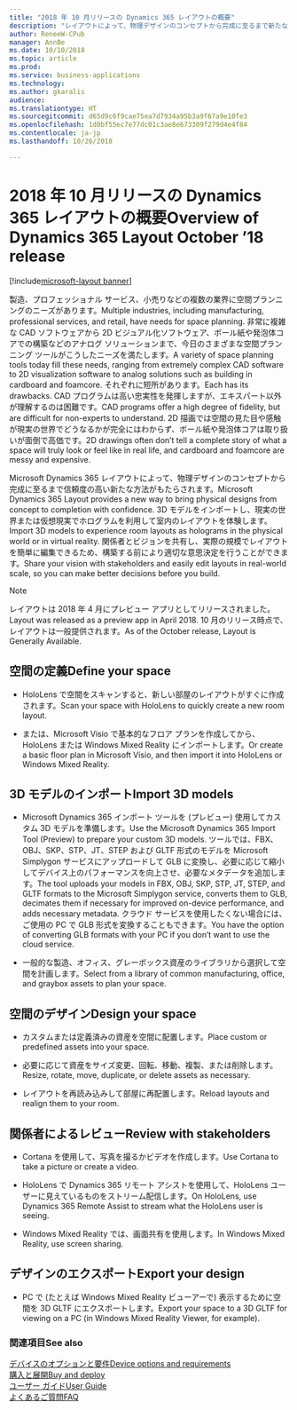 ```yaml
---
title: "2018 年 10 月リリースの Dynamics 365 レイアウトの概要"
description: "レイアウトによって、物理デザインのコンセプトから完成に至るまで新たな方法がもたらされます。"
author: ReneeW-CPub
manager: AnnBe
ms.date: 10/10/2018
ms.topic: article
ms.prod: 
ms.service: business-applications
ms.technology: 
ms.author: gkaralis
audience: 
ms.translationtype: HT
ms.sourcegitcommit: d65d9c6f9cae75ea7d7934a95b3a9f67a9e10fe3
ms.openlocfilehash: 1d0bf55ec7e77dc01c3ae8e673309f279d4e4f84
ms.contentlocale: ja-jp
ms.lasthandoff: 10/26/2018

---
```


# <a name="overview-of-dynamics-365-layout-october-18-release"></a><span data-ttu-id="32593-103">2018 年 10 月リリースの Dynamics 365 レイアウトの概要</span><span class="sxs-lookup"><span data-stu-id="32593-103">Overview of Dynamics 365 Layout October ’18 release</span></span>

[!include[microsoft-layout banner](../includes/microsoft-layout.md)]

<span data-ttu-id="32593-104">製造、プロフェッショナル サービス、小売りなどの複数の業界に空間プランニングのニーズがあります。</span><span class="sxs-lookup"><span data-stu-id="32593-104">Multiple industries, including manufacturing, professional services, and retail, have needs for space planning.</span></span> <span data-ttu-id="32593-105">非常に複雑な CAD ソフトウェアから 2D ビジュアル化ソフトウェア、ボール紙や発泡体コアでの構築などのアナログ ソリューションまで、今日のさまざまな空間プランニング ツールがこうしたニーズを満たします。</span><span class="sxs-lookup"><span data-stu-id="32593-105">A variety of space planning tools today fill these needs, ranging from extremely complex CAD software to 2D visualization software to analog solutions such as building in cardboard and foamcore.</span></span> <span data-ttu-id="32593-106">それぞれに短所があります。</span><span class="sxs-lookup"><span data-stu-id="32593-106">Each has its drawbacks.</span></span> <span data-ttu-id="32593-107">CAD プログラムは高い忠実性を発揮しますが、エキスパート以外が理解するのは困難です。</span><span class="sxs-lookup"><span data-stu-id="32593-107">CAD programs offer a high degree of fidelity, but are difficult for non-experts to understand.</span></span> <span data-ttu-id="32593-108">2D 描画では空間の見た目や感触が現実の世界でどうなるかが完全にはわからず、ボール紙や発泡体コアは取り扱いが面倒で高価です。</span><span class="sxs-lookup"><span data-stu-id="32593-108">2D drawings often don’t tell a complete story of what a space will truly look or feel like in real life, and cardboard and foamcore are messy and expensive.</span></span>

<span data-ttu-id="32593-109">Microsoft Dynamics 365 レイアウトによって、物理デザインのコンセプトから完成に至るまで信頼度の高い新たな方法がもたらされます。</span><span class="sxs-lookup"><span data-stu-id="32593-109">Microsoft Dynamics 365 Layout provides a new way to bring physical designs from concept to completion with confidence.</span></span> <span data-ttu-id="32593-110">3D モデルをインポートし、現実の世界または仮想現実でホログラムを利用して室内のレイアウトを体験します。</span><span class="sxs-lookup"><span data-stu-id="32593-110">Import 3D models to experience room layouts as holograms in the physical world or in virtual reality.</span></span> <span data-ttu-id="32593-111">関係者とビジョンを共有し、実際の規模でレイアウトを簡単に編集できるため、構築する前により適切な意思決定を行うことができます。</span><span class="sxs-lookup"><span data-stu-id="32593-111">Share your vision with stakeholders and easily edit layouts in real-world scale, so you can make better decisions before you build.</span></span>

> [!NOTE]
> <span data-ttu-id="32593-112">レイアウトは 2018 年 4 月にプレビュー アプリとしてリリースされました。</span><span class="sxs-lookup"><span data-stu-id="32593-112">Layout was released as a preview app in April 2018.</span></span> <span data-ttu-id="32593-113">10 月のリリース時点で、レイアウトは一般提供されます。</span><span class="sxs-lookup"><span data-stu-id="32593-113">As of the October release, Layout is Generally Available.</span></span>

## <a name="define-your-space"></a><span data-ttu-id="32593-114">空間の定義</span><span class="sxs-lookup"><span data-stu-id="32593-114">Define your space</span></span>

-   <span data-ttu-id="32593-115">HoloLens で空間をスキャンすると、新しい部屋のレイアウトがすぐに作成されます。</span><span class="sxs-lookup"><span data-stu-id="32593-115">Scan your space with HoloLens to quickly create a new room layout.</span></span>

-   <span data-ttu-id="32593-116">または、Microsoft Visio で基本的なフロア プランを作成してから、HoloLens または Windows Mixed Reality にインポートします。</span><span class="sxs-lookup"><span data-stu-id="32593-116">Or create a basic floor plan in Microsoft Visio, and then import it into HoloLens or Windows Mixed Reality.</span></span>

## <a name="import-3d-models"></a><span data-ttu-id="32593-117">3D モデルのインポート</span><span class="sxs-lookup"><span data-stu-id="32593-117">Import 3D models</span></span>

-   <span data-ttu-id="32593-118">Microsoft Dynamics 365 インポート ツールを (プレビュー) 使用してカスタム 3D モデルを準備します。</span><span class="sxs-lookup"><span data-stu-id="32593-118">Use the Microsoft Dynamics 365 Import Tool (Preview) to prepare your custom 3D models.</span></span> <span data-ttu-id="32593-119">ツールでは、FBX、OBJ、SKP、STP、JT、STEP および GLTF 形式のモデルを Microsoft Simplygon サービスにアップロードして GLB に変換し、必要に応じて縮小してデバイス上のパフォーマンスを向上させ、必要なメタデータを追加します。</span><span class="sxs-lookup"><span data-stu-id="32593-119">The tool uploads your models in FBX, OBJ, SKP, STP, JT, STEP, and GLTF formats to the Microsoft Simplygon service, converts them to GLB, decimates them if necessary for improved on-device performance, and adds necessary metadata.</span></span> <span data-ttu-id="32593-120">クラウド サービスを使用したくない場合には、ご使用の PC で GLB 形式を変換することもできます。</span><span class="sxs-lookup"><span data-stu-id="32593-120">You have the option of converting GLB formats with your PC if you don’t want to use the cloud service.</span></span>

-   <span data-ttu-id="32593-121">一般的な製造、オフィス、グレーボックス資産のライブラリから選択して空間を計画します。</span><span class="sxs-lookup"><span data-stu-id="32593-121">Select from a library of common manufacturing, office, and graybox assets to plan your space.</span></span>

## <a name="design-your-space"></a><span data-ttu-id="32593-122">空間のデザイン</span><span class="sxs-lookup"><span data-stu-id="32593-122">Design your space</span></span>

-   <span data-ttu-id="32593-123">カスタムまたは定義済みの資産を空間に配置します。</span><span class="sxs-lookup"><span data-stu-id="32593-123">Place custom or predefined assets into your space.</span></span>

-   <span data-ttu-id="32593-124">必要に応じて資産をサイズ変更、回転、移動、複製、または削除します。</span><span class="sxs-lookup"><span data-stu-id="32593-124">Resize, rotate, move, duplicate, or delete assets as necessary.</span></span>

-   <span data-ttu-id="32593-125">レイアウトを再読み込みして部屋に再配置します。</span><span class="sxs-lookup"><span data-stu-id="32593-125">Reload layouts and realign them to your room.</span></span>

## <a name="review-with-stakeholders"></a><span data-ttu-id="32593-126">関係者によるレビュー</span><span class="sxs-lookup"><span data-stu-id="32593-126">Review with stakeholders</span></span>

-   <span data-ttu-id="32593-127">Cortana を使用して、写真を撮るかビデオを作成します。</span><span class="sxs-lookup"><span data-stu-id="32593-127">Use Cortana to take a picture or create a video.</span></span>

-   <span data-ttu-id="32593-128">HoloLens で Dynamics 365 リモート アシストを使用して、HoloLens ユーザーに見えているものをストリーム配信します。</span><span class="sxs-lookup"><span data-stu-id="32593-128">On HoloLens, use Dynamics 365 Remote Assist to stream what the HoloLens user is seeing.</span></span>

-   <span data-ttu-id="32593-129">Windows Mixed Reality では、画面共有を使用します。</span><span class="sxs-lookup"><span data-stu-id="32593-129">In Windows Mixed Reality, use screen sharing.</span></span>

## <a name="export-your-design"></a><span data-ttu-id="32593-130">デザインのエクスポート</span><span class="sxs-lookup"><span data-stu-id="32593-130">Export your design</span></span>

-   <span data-ttu-id="32593-131">PC で (たとえば Windows Mixed Reality ビューアーで) 表示するために空間を 3D GLTF にエクスポートします。</span><span class="sxs-lookup"><span data-stu-id="32593-131">Export your space to a 3D GLTF for viewing on a PC (in Windows Mixed Reality Viewer, for example).</span></span>


### <a name="see-also"></a><span data-ttu-id="32593-132">関連項目</span><span class="sxs-lookup"><span data-stu-id="32593-132">See also</span></span>
[<span data-ttu-id="32593-133">デバイスのオプションと要件</span><span class="sxs-lookup"><span data-stu-id="32593-133">Device options and requirements</span></span>](https://docs.microsoft.com/dynamics365/mixed-reality/layout/requirements) <br>
[<span data-ttu-id="32593-134">購入と展開</span><span class="sxs-lookup"><span data-stu-id="32593-134">Buy and deploy</span></span>](https://docs.microsoft.com/dynamics365/mixed-reality/licensing/buy-and-deploy) <br>
[<span data-ttu-id="32593-135">ユーザー ガイド</span><span class="sxs-lookup"><span data-stu-id="32593-135">User Guide</span></span>](https://docs.microsoft.com/dynamics365/mixed-reality/layout/user-guide) <br>
[<span data-ttu-id="32593-136">よくあるご質問</span><span class="sxs-lookup"><span data-stu-id="32593-136">FAQ</span></span>](https://docs.microsoft.com/dynamics365/mixed-reality/layout/faq)

